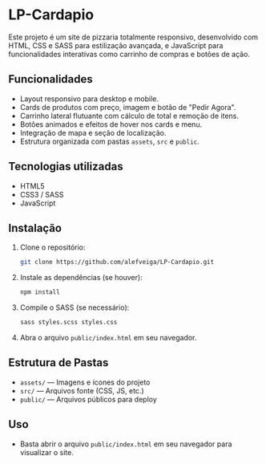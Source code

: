 
# LP-Cardapio

Este projeto é um site de pizzaria totalmente responsivo, desenvolvido com HTML, CSS e SASS para estilização avançada, e JavaScript para funcionalidades interativas como carrinho de compras e botões de ação.

## Funcionalidades
- Layout responsivo para desktop e mobile.
- Cards de produtos com preço, imagem e botão de "Pedir Agora".
- Carrinho lateral flutuante com cálculo de total e remoção de itens.
- Botões animados e efeitos de hover nos cards e menu.
- Integração de mapa e seção de localização.
- Estrutura organizada com pastas `assets`, `src` e `public`.

## Tecnologias utilizadas
- HTML5
- CSS3 / SASS
- JavaScript

## Instalação
1. Clone o repositório:
	```sh
	git clone https://github.com/alefveiga/LP-Cardapio.git
	```
2. Instale as dependências (se houver):
	```sh
	npm install
	```
3. Compile o SASS (se necessário):
	```sh
	sass styles.scss styles.css
	```
4. Abra o arquivo `public/index.html` em seu navegador.

## Estrutura de Pastas
- `assets/` — Imagens e ícones do projeto
- `src/` — Arquivos fonte (CSS, JS, etc.)
- `public/` — Arquivos públicos para deploy

## Uso
- Basta abrir o arquivo `public/index.html` em seu navegador para visualizar o site.
